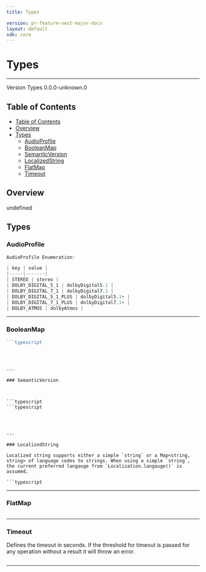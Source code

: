 ```yaml
---
title: Types

version: pr-feature-next-major-docs
layout: default
sdk: core
---
```


# Types

---

Version Types 0.0.0-unknown.0

## Table of Contents

- [Table of Contents](#table-of-contents)
- [Overview](#overview)
- [Types](#types)
  - [AudioProfile](#audioprofile)
  - [BooleanMap](#booleanmap)
  - [SemanticVersion](#semanticversion)
  - [LocalizedString](#localizedstring)
  - [FlatMap](#flatmap)
  - [Timeout](#timeout)

## Overview

undefined

## Types

### AudioProfile

```typescript
AudioProfile Enumeration:

| key | value |
|-----|-------|
| STEREO | stereo |
| DOLBY_DIGITAL_5_1 | dolbyDigital5.1 |
| DOLBY_DIGITAL_7_1 | dolbyDigital7.1 |
| DOLBY_DIGITAL_5_1_PLUS | dolbyDigital5.1+ |
| DOLBY_DIGITAL_7_1_PLUS | dolbyDigital7.1+ |
| DOLBY_ATMOS | dolbyAtmos |

```

---

### BooleanMap

````typescript
```typescript

````

````



---

### SemanticVersion



```typescript
```typescript

````

````



---

### LocalizedString

Localized string supports either a simple `string` or a Map<string, string> of language codes to strings. When using a simple `string`, the current preferred langauge from `Localization.langauge()` is assumed.

```typescript

````

---

### FlatMap

```typescript

```

---

### Timeout

Defines the timeout in seconds. If the threshold for timeout is passed for any operation without a result it will throw an error.

```typescript

```

---

